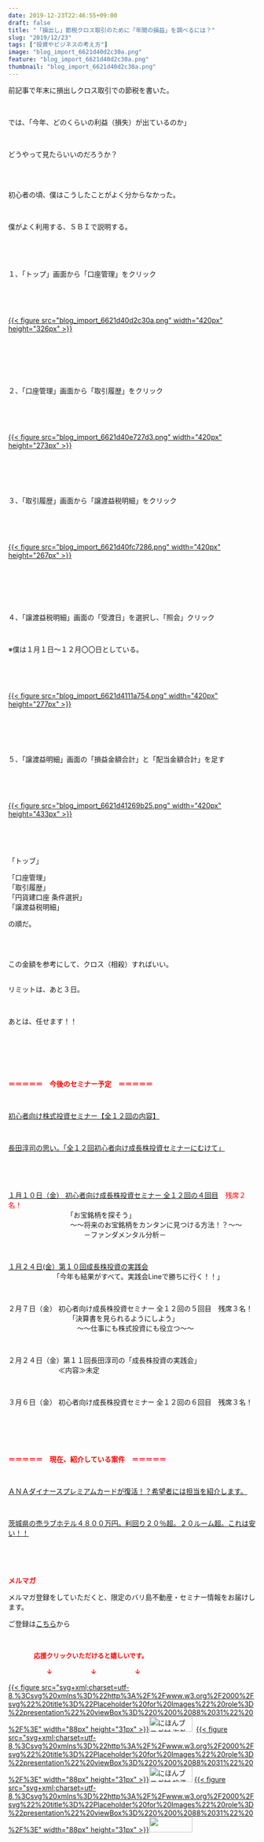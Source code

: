 ```yaml
---
date: 2019-12-23T22:46:55+09:00
draft: false
title: "「損出し」節税クロス取引のために「年間の損益」を調べるには？"
slug: "2019/12/23"
tags: ["投資やビジネスの考え方"]
image: "blog_import_6621d40d2c30a.png"
feature: "blog_import_6621d40d2c30a.png"
thumbnail: "blog_import_6621d40d2c30a.png"
---
```

<p>前記事で年末に損出しクロス取引での節税を書いた。</p><p> </p><p>では、「今年、どのくらいの利益（損失）が出ているのか」</p><p> </p><p>どうやって見たらいいのだろうか？</p><p> </p><p><br/>初心者の頃、僕はこうしたことがよく分からなかった。</p><p> </p><p>僕がよく利用する、ＳＢＩで説明する。</p><p> </p><p> </p><p>１、「トップ」画面から「口座管理」をクリック</p><p> </p><p> </p><p><a href="blog_import_6621d40d2c30a.png">{{< figure src="blog_import_6621d40d2c30a.png" width="420px" height="326px" >}}</a></p><p> </p><p> </p><p> </p><p>２、「口座管理」画面から「取引履歴」をクリック</p><p> </p><p> </p><p><a href="blog_import_6621d40e727d3.png">{{< figure src="blog_import_6621d40e727d3.png" width="420px" height="273px" >}}</a></p><p> </p><p> </p><p><br/>３、「取引履歴」画面から「譲渡益税明細」をクリック</p><p> </p><p> </p><p><a href="blog_import_6621d40fc7286.png">{{< figure src="blog_import_6621d40fc7286.png" width="420px" height="267px" >}}</a></p><p> </p><p> </p><p> </p><p>４、「譲渡益税明細」画面の「受渡日」を選択し、「照会」クリック</p><p> </p><p>※僕は１月１日～１２月〇〇日としている。</p><p> </p><p> </p><p><a href="blog_import_6621d4111a754.png">{{< figure src="blog_import_6621d4111a754.png" width="420px" height="277px" >}}</a></p><p> </p><p> </p><p><br/>５、「譲渡益明細」画面の「損益金額合計」と「配当金額合計」を足す</p><p> </p><p> </p><p><a href="blog_import_6621d41269b25.png">{{< figure src="blog_import_6621d41269b25.png" width="420px" height="433px" >}}</a></p><p> </p><p> </p><p>「トッブ」</p><p>「口座管理」<br/>「取引履歴」<br/>「円貨建口座 条件選択」<br/>「譲渡益税明細」　　</p><p>の順だ。</p><p> </p><p><br/>この金額を参考にして、クロス（相殺）すればいい。</p><p><br/>リミットは、あと３日。</p><p> </p><p>あとは、任せます！！</p><p> </p><p> </p><p> </p><p><span style="font-weight: bold;"><span style="color: rgb(255, 0, 0);">＝＝＝＝＝　今後のセミナー予定　＝＝＝＝＝</span></span></p><p> </p><p><a href="https://ameblo.jp/baliclub/entry-12526587328.html" target="_blank">初心者向け株式投資セミナー【全１２回の内容】</a></p><p> </p><p><span style="color: rgb(255, 0, 0);"><a href="https://ameblo.jp/baliclub/entry-12526985641.html" target="_blank">長田淳司の思い。「全１２回初心者向け成長株投資セミナーにむけて」</a></span></p><p> </p><p> </p><p><a href="entry-12549582140.html#_=_" target="_blank">１月１０日（金） 初心者向け成長株投資セミナー 全１２回の４回目</a>　<span style="color: rgb(255, 0, 0);">残席２名！</span><br/>　　　　　　　　　「お宝銘柄を探そう」<br/>　　　　　　　　　～～将来のお宝銘柄をカンタンに見つける方法！？～～<br/>　　　　　　　　　　　－ファンダメンタル分析－</p><p> </p><p><a href="https://ameblo.jp/baliclub/entry-12549589332.html" target="_blank">１月２４日(金）第１０回成長株投資の実践会</a><br/>　　　　　　　「今年も結果がすべて。実践会Lineで勝ちに行く！！」</p><p> </p><p>２月７日（金） 初心者向け成長株投資セミナー 全１２回の５回目　残席３名！<br/> 　　　　　　　　　「決算書を見られるようにしよう」<br/>　　　　　　　　　　～～仕事にも株式投資にも役立つ～～</p><p> </p><p>２月２４日（金）第１１回長田淳司の「成長株投資の実践会」<br/> 　　　　　　　≪内容≫未定</p><p> </p><p>３月６日（金） 初心者向け成長株投資セミナー 全１２回の６回目　残席３名！<br/> 　　　　　　　　　</p><p> </p><p> </p><p><span style="font-weight: bold;"><span style="color: rgb(255, 0, 0);">＝＝＝＝＝　現在、紹介している案件　＝＝＝＝＝</span></span></p><p> </p><p><a href="https://ameblo.jp/baliclub/entry-12529998383.html" target="_blank">ＡＮＡダイナースプレミアムカードが復活！？希望者には担当を紹介します。</a></p><p> </p><p><a href="https://ameblo.jp/baliclub/entry-12552292653.html" target="_blank">茨城県の売ラブホテル４８００万円。利回り２０％超。２０ルーム超。これは安い！！</a></p><p> </p><p> </p><p><span style="font-weight: bold;"><span style="color: rgb(255, 0, 0);">メルマガ</span></span></p><p>メルマガ登録をしていただくと、限定のバリ島不動産・セミナー情報をお届けします。</p><p>ご登録は<a href="f9eeVI" target="_blank">こちら</a>から</p><p style="text-align: center;"> </p><p><font color="#ff0000" size="2"><strong>　　　　応援クリックいただけると嬉しいです。</strong></font></p><p><font color="#ff0000" size="2"><strong>　　　　　　↓　　　　　　↓　　　　　　↓</strong></font></p><p><a href="ranking.html?p_cid=01260127" id="&amp;blogmura_banner">{{< figure src="svg+xml;charset=utf-8,%3Csvg%20xmlns%3D%22http%3A%2F%2Fwww.w3.org%2F2000%2Fsvg%22%20title%3D%22Placeholder%20for%20Images%22%20role%3D%22presentation%22%20viewBox%3D%220%200%2088%2031%22%20%2F%3E" width="88px" height="31px" >}}<noscript><img alt="にほんブログ村 海外生活ブログ バリ島情報へ" border="0" height="31" src="//overseas.blogmura.com/bali/img/bali88_31.gif" width="88"></noscript></a>  <a href="ranking.html?p_cid=01260127" id="&amp;blogmura_banner">{{< figure src="svg+xml;charset=utf-8,%3Csvg%20xmlns%3D%22http%3A%2F%2Fwww.w3.org%2F2000%2Fsvg%22%20title%3D%22Placeholder%20for%20Images%22%20role%3D%22presentation%22%20viewBox%3D%220%200%2088%2031%22%20%2F%3E" width="88px" height="31px" >}}<noscript><img alt="にほんブログ村 投資ブログ 不動産投資へ" border="0" height="31" src="//investment.blogmura.com/hudousantoushi/img/hudousantoushi88_31.gif" width="88"></noscript></a> <a href="link.php?1804582" title="人気ブログランキングへ">{{< figure src="svg+xml;charset=utf-8,%3Csvg%20xmlns%3D%22http%3A%2F%2Fwww.w3.org%2F2000%2Fsvg%22%20title%3D%22Placeholder%20for%20Images%22%20role%3D%22presentation%22%20viewBox%3D%220%200%2088%2031%22%20%2F%3E" width="88px" height="31px" >}}<noscript><img border="0" height="31" src="https://blog.with2.net/img/banner/banner_22.gif" width="88"></noscript></a></p><p> </p>

